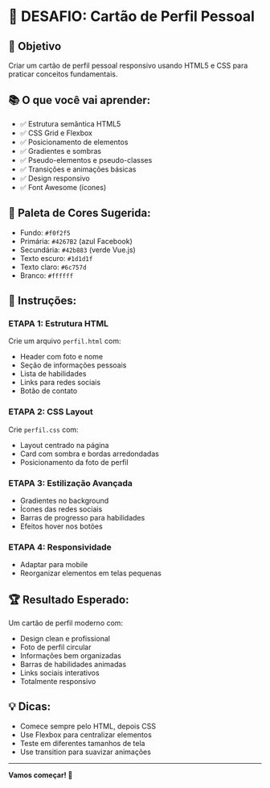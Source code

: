 # 👤 DESAFIO: Cartão de Perfil Pessoal

## 🎯 **Objetivo**
Criar um cartão de perfil pessoal responsivo usando HTML5 e CSS para praticar conceitos fundamentais.

## 📚 **O que você vai aprender:**
- ✅ Estrutura semântica HTML5
- ✅ CSS Grid e Flexbox
- ✅ Posicionamento de elementos
- ✅ Gradientes e sombras
- ✅ Pseudo-elementos e pseudo-classes
- ✅ Transições e animações básicas
- ✅ Design responsivo
- ✅ Font Awesome (ícones)

## 🎨 **Paleta de Cores Sugerida:**
- Fundo: `#f0f2f5`
- Primária: `#4267B2` (azul Facebook)
- Secundária: `#42b883` (verde Vue.js)
- Texto escuro: `#1d1d1f`
- Texto claro: `#6c757d`
- Branco: `#ffffff`

## 📝 **Instruções:**

### **ETAPA 1: Estrutura HTML**
Crie um arquivo `perfil.html` com:
- Header com foto e nome
- Seção de informações pessoais
- Lista de habilidades
- Links para redes sociais
- Botão de contato

### **ETAPA 2: CSS Layout**
Crie `perfil.css` com:
- Layout centrado na página
- Card com sombra e bordas arredondadas
- Posicionamento da foto de perfil

### **ETAPA 3: Estilização Avançada**
- Gradientes no background
- Ícones das redes sociais
- Barras de progresso para habilidades
- Efeitos hover nos botões

### **ETAPA 4: Responsividade**
- Adaptar para mobile
- Reorganizar elementos em telas pequenas

## 🏆 **Resultado Esperado:**
Um cartão de perfil moderno com:
- Design clean e profissional
- Foto de perfil circular
- Informações bem organizadas
- Barras de habilidades animadas
- Links sociais interativos
- Totalmente responsivo

## 💡 **Dicas:**
- Comece sempre pelo HTML, depois CSS
- Use Flexbox para centralizar elementos
- Teste em diferentes tamanhos de tela
- Use transition para suavizar animações

---
**Vamos começar! 🚀**